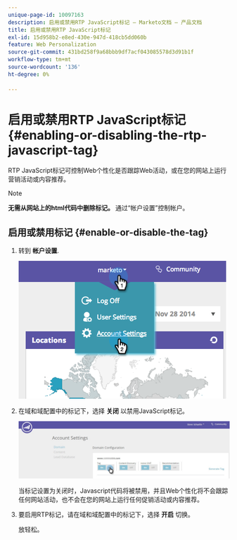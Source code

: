 ```yaml
---
unique-page-id: 10097163
description: 启用或禁用RTP JavaScript标记 — Marketo文档 — 产品文档
title: 启用或禁用RTP JavaScript标记
exl-id: 15d958b2-e8ed-430e-947d-418cb5dd060b
feature: Web Personalization
source-git-commit: 431bd258f9a68bbb9df7acf043085578d3d91b1f
workflow-type: tm+mt
source-wordcount: '136'
ht-degree: 0%

---
```


# 启用或禁用RTP JavaScript标记 {#enabling-or-disabling-the-rtp-javascript-tag}

RTP JavaScript标记可控制Web个性化是否跟踪Web活动，或在您的网站上运行营销活动或内容推荐。

>[!NOTE]
>
>**无需从网站上的html代码中删除标记。** 通过“帐户设置”控制帐户。

## 启用或禁用标记 {#enable-or-disable-the-tag}

1. 转到 **帐户设置**.

   ![](assets/image2014-12-1-23-3a3-3a12.png)

1. 在域和域配置中的标记下，选择 **关闭** 以禁用JavaScript标记。

   ![](assets/account-settings-domain-tag.jpg)

   当标记设置为关闭时，Javascript代码将被禁用，并且Web个性化将不会跟踪任何网站活动，也不会在您的网站上运行任何促销活动或内容推荐。

1. 要启用RTP标记，请在域和域配置中的标记下，选择 **开启** 切换。

   放轻松。
